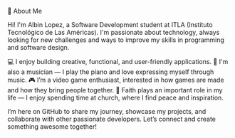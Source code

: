 📌 About Me

Hi! I'm Albin Lopez, a Software Development student at ITLA (Instituto Tecnológico de Las Américas). I'm passionate about technology, always looking for new challenges and ways to improve my skills in programming and software design.

💻 I enjoy building creative, functional, and user-friendly applications.
🎹 I'm also a musician — I play the piano and love expressing myself through music.
🎮 I’m a video game enthusiast, interested in how games are made and how they bring people together.
🙏 Faith plays an important role in my life — I enjoy spending time at church, where I find peace and inspiration.

I’m here on GitHub to share my journey, showcase my projects, and collaborate with other passionate developers. Let’s connect and create something awesome together!
<!---
alkysdesaroller/alkysdesaroller is a ✨ special ✨ repository because its `README.md` (this file) appears on your GitHub profile.
You can click the Preview link to take a look at your changes.
--->
